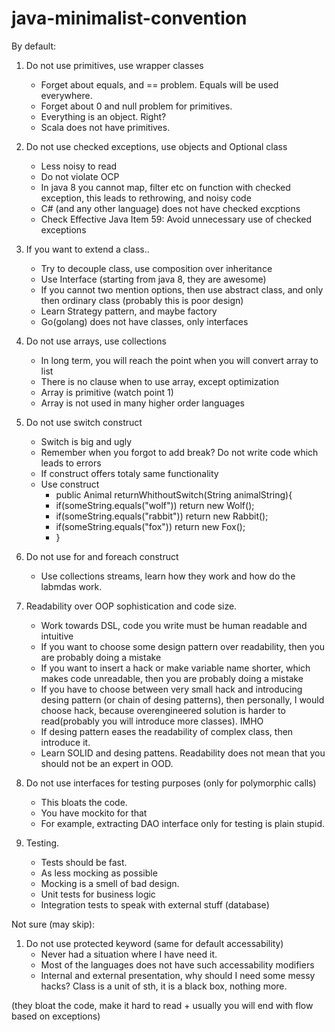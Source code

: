 # java-minimalist-convention

By default:

 1. Do not use primitives, use wrapper classes 
    * Forget about equals, and == problem. Equals will be used everywhere.
    * Forget about 0 and null problem for primitives.
    * Everything is an object. Right?
    * Scala does not have primitives.
    
 2. Do not use checked exceptions, use objects and Optional class
    * Less noisy to read
    * Do not violate OCP
    * In java 8 you cannot map, filter etc on function with checked exception, this leads to rethrowing, and noisy code
    * C# (and any other language) does not have checked excptions
    * Check Effective Java Item 59: Avoid unnecessary use of checked exceptions 
    
 3. If you want to extend a class..
    * Try to decouple class, use composition over inheritance
    * Use Interface (starting from java 8, they are awesome)
    * If you cannot two mention options, then use abstract class, and only then ordinary class (probably this is poor design)
    * Learn Strategy pattern, and maybe factory
    * Go(golang) does not have classes, only interfaces
    
 4. Do not use arrays, use collections
    * In long term, you will reach the point when you will convert array to list
    * There is no clause when to use array, except optimization
    * Array is primitive (watch point 1)
    * Array is not used in many higher order languages
    
 5. Do not use switch construct
    * Switch is big and ugly
    * Remember when you forgot to add break? Do not write code which leads to errors
    * If construct offers totaly same functionality
    * Use construct
      * public Animal returnWhithoutSwitch(String animalString){
      *   if(someString.equals("wolf")) return new Wolf();
      *   if(someString.equals("rabbit")) return new Rabbit();
      *   if(someString.equals("fox")) return new Fox();
      * }
      
 6. Do not use for and foreach construct
    * Use collections streams, learn how they work and how do the labmdas work.
    
 7. Readability over OOP sophistication and code size.
    * Work towards DSL, code you write must be human readable and intuitive
    * If you want to choose some design pattern over readability, then you are probably doing a mistake
    * If you want to insert a hack or make variable name shorter, which makes code unreadable, then you are probably doing a mistake
    * If you have to choose between very small hack and introducing desing pattern (or chain of desing patterns), 
      then personally, I would choose hack, because overengineered solution is harder to read(probably you will introduce more classes). IMHO
    * If desing pattern eases the readability of complex class, then introduce it.  
    * Learn SOLID and desing pattens. Readability does not mean that you should not be an expert in OOD.
    
 8. Do not use interfaces for testing purposes (only for polymorphic calls)
    * This bloats the code.
    * You have mockito for that
    * For example, extracting DAO interface only for testing is plain stupid.
  
 9. Testing.
    * Tests should be fast.
    * As less mocking as possible
    * Mocking is a smell of bad design.
    * Unit tests for business logic
    * Integration tests to speak with external stuff (database)
   
Not sure (may skip):
  
 1. Do not use protected keyword (same for default accessability)
    * Never had a situation where I have need it.
    * Most of the languages does not have such accessability modifiers
    * Internal and external presentation, why should I need some messy hacks? Class is a unit of sth, it is a black box, nothing more.
    
    
(they bloat the code, make it hard to read + usually you will end with flow based on exceptions)
